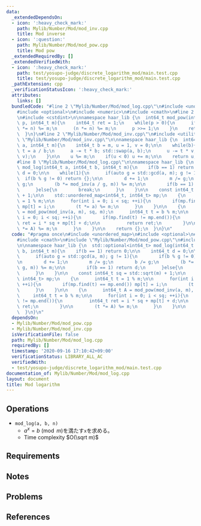 ```yaml
---
data:
  _extendedDependsOn:
  - icon: ':heavy_check_mark:'
    path: Mylib/Number/Mod/mod_inv.cpp
    title: Mod inverse
  - icon: ':question:'
    path: Mylib/Number/Mod/mod_pow.cpp
    title: Mod pow
  _extendedRequiredBy: []
  _extendedVerifiedWith:
  - icon: ':heavy_check_mark:'
    path: test/yosupo-judge/discrete_logarithm_mod/main.test.cpp
    title: test/yosupo-judge/discrete_logarithm_mod/main.test.cpp
  _pathExtension: cpp
  _verificationStatusIcon: ':heavy_check_mark:'
  attributes:
    links: []
  bundledCode: "#line 2 \"Mylib/Number/Mod/mod_log.cpp\"\n#include <unordered_map>\n\
    #include <optional>\n#include <numeric>\n#include <cmath>\n#line 2 \"Mylib/Number/Mod/mod_pow.cpp\"\
    \n#include <cstdint>\n\nnamespace haar_lib {\n  int64_t mod_pow(int64_t n, int64_t\
    \ p, int64_t m){\n    int64_t ret = 1;\n    while(p > 0){\n      if(p & 1) (ret\
    \ *= n) %= m;\n      (n *= n) %= m;\n      p >>= 1;\n    }\n    return ret;\n\
    \  }\n}\n#line 2 \"Mylib/Number/Mod/mod_inv.cpp\"\n#include <utility>\n#line 4\
    \ \"Mylib/Number/Mod/mod_inv.cpp\"\n\nnamespace haar_lib {\n  int64_t mod_inv(int64_t\
    \ a, int64_t m){\n    int64_t b = m, u = 1, v = 0;\n\n    while(b){\n      int64_t\
    \ t = a / b;\n      a -= t * b; std::swap(a, b);\n      u -= t * v; std::swap(u,\
    \ v);\n    }\n\n    u %= m;\n    if(u < 0) u += m;\n\n    return u;\n  }\n}\n\
    #line 8 \"Mylib/Number/Mod/mod_log.cpp\"\n\nnamespace haar_lib {\n  std::optional<int64_t>\
    \ mod_log(int64_t a, int64_t b, int64_t m){\n    if(b == 1) return 0;\n\n    int64_t\
    \ d = 0;\n\n    while(1){\n      if(auto g = std::gcd(a, m); g != 1){\n      \
    \  if(b % g != 0) return {};\n\n        d += 1;\n        m /= g;\n        b /=\
    \ g;\n        (b *= mod_inv(a / g, m)) %= m;\n\n        if(b == 1) return d;\n\
    \      }else{\n        break;\n      }\n    }\n\n    const int64_t sq = std::sqrt(m)\
    \ + 1;\n\n    std::unordered_map<int64_t, int64_t> mp;\n    {\n      int64_t t\
    \ = 1 % m;\n\n      for(int i = 0; i < sq; ++i){\n        if(mp.find(t) == mp.end())\
    \ mp[t] = i;\n        (t *= a) %= m;\n      }\n    }\n\n    {\n      int64_t A\
    \ = mod_pow(mod_inv(a, m), sq, m);\n      int64_t t = b % m;\n\n      for(int\
    \ i = 0; i < sq; ++i){\n        if(mp.find(t) != mp.end()){\n          int64_t\
    \ ret = i * sq + mp[t] + d;\n\n          return ret;\n        }\n\n        (t\
    \ *= A) %= m;\n      }\n    }\n\n    return {};\n  }\n}\n"
  code: "#pragma once\n#include <unordered_map>\n#include <optional>\n#include <numeric>\n\
    #include <cmath>\n#include \"Mylib/Number/Mod/mod_pow.cpp\"\n#include \"Mylib/Number/Mod/mod_inv.cpp\"\
    \n\nnamespace haar_lib {\n  std::optional<int64_t> mod_log(int64_t a, int64_t\
    \ b, int64_t m){\n    if(b == 1) return 0;\n\n    int64_t d = 0;\n\n    while(1){\n\
    \      if(auto g = std::gcd(a, m); g != 1){\n        if(b % g != 0) return {};\n\
    \n        d += 1;\n        m /= g;\n        b /= g;\n        (b *= mod_inv(a /\
    \ g, m)) %= m;\n\n        if(b == 1) return d;\n      }else{\n        break;\n\
    \      }\n    }\n\n    const int64_t sq = std::sqrt(m) + 1;\n\n    std::unordered_map<int64_t,\
    \ int64_t> mp;\n    {\n      int64_t t = 1 % m;\n\n      for(int i = 0; i < sq;\
    \ ++i){\n        if(mp.find(t) == mp.end()) mp[t] = i;\n        (t *= a) %= m;\n\
    \      }\n    }\n\n    {\n      int64_t A = mod_pow(mod_inv(a, m), sq, m);\n \
    \     int64_t t = b % m;\n\n      for(int i = 0; i < sq; ++i){\n        if(mp.find(t)\
    \ != mp.end()){\n          int64_t ret = i * sq + mp[t] + d;\n\n          return\
    \ ret;\n        }\n\n        (t *= A) %= m;\n      }\n    }\n\n    return {};\n\
    \  }\n}\n"
  dependsOn:
  - Mylib/Number/Mod/mod_pow.cpp
  - Mylib/Number/Mod/mod_inv.cpp
  isVerificationFile: false
  path: Mylib/Number/Mod/mod_log.cpp
  requiredBy: []
  timestamp: '2020-09-16 17:10:42+09:00'
  verificationStatus: LIBRARY_ALL_AC
  verifiedWith:
  - test/yosupo-judge/discrete_logarithm_mod/main.test.cpp
documentation_of: Mylib/Number/Mod/mod_log.cpp
layout: document
title: Mod logarithm
---
```


## Operations

- `mod_log(a, b, n)`
	- $a^x = b \pmod m$を満たす`x`を求める。
	- Time complexity $O(\sqrt m)$

## Requirements

## Notes

## Problems

## References
